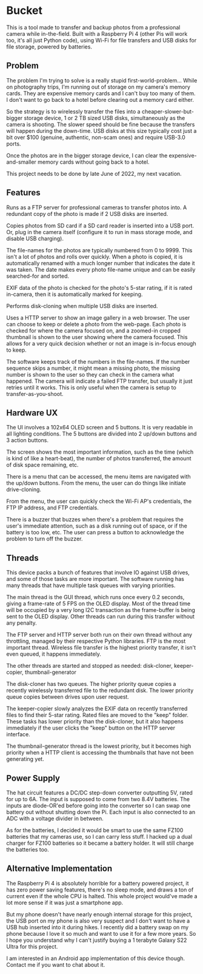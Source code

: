 Bucket
======

This is a tool made to transfer and backup photos from a professional camera while in-the-field. Built with a Raspberry Pi 4 (other Pis will work too, it's all just Python code), using Wi-Fi for file transfers and USB disks for file storage, powered by batteries.

Problem
----

The problem I'm trying to solve is a really stupid first-world-problem... While on photography trips, I'm running out of storage on my camera's memory cards. They are expensive memory cards and I can't buy too many of them. I don't want to go back to a hotel before clearing out a memory card either.

So the strategy is to wirelessly transfer the files into a cheaper-slower-but-bigger storage device, 1 or 2 TB sized USB disks, simultaneously as the camera is shooting. The slower speed should be fine because the transfers will happen during the down-time. USB disks at this size typically cost just a bit over $100 (genuine, authentic, non-scam ones) and require USB-3.0 ports.

Once the photos are in the bigger storage device, I can clear the expensive-and-smaller memory cards without going back to a hotel.

This project needs to be done by late June of 2022, my next vacation.

Features
----

Runs as a FTP server for professional cameras to transfer photos into. A redundant copy of the photo is made if 2 USB disks are inserted.

Copies photos from SD card if a SD card reader is inserted into a USB port. Or, plug in the camera itself (configure it to run in mass storage mode, and disable USB charging).

The file-names for the photos are typically numbered from 0 to 9999. This isn't a lot of photos and rolls over quickly. When a photo is copied, it is automatically renamed with a much longer number that indicates the date it was taken. The date makes every photo file-name unique and can be easily searched-for and sorted.

EXIF data of the photo is checked for the photo's 5-star rating, if it is rated in-camera, then it is automatically marked for keeping.

Performs disk-cloning when multiple USB disks are inserted.

Uses a HTTP server to show an image gallery in a web browser. The user can choose to keep or delete a photo from the web-page. Each photo is checked for where the camera focused on, and a zoomed-in cropped thumbnail is shown to the user showing where the camera focused. This allows for a very quick decision whether or not an image is in-focus enough to keep.

The software keeps track of the numbers in the file-names. If the number sequence skips a number, it might mean a missing photo, the missing number is shown to the user so they can check in the camera what happened. The camera will indicate a failed FTP transfer, but usually it just retries until it works. This is only useful when the camera is setup to transfer-as-you-shoot.

Hardware UX
----

The UI involves a 102x64 OLED screen and 5 buttons. It is very readable in all lighting conditions. The 5 buttons are divided into 2 up/down buttons and 3 action buttons.

The screen shows the most important information, such as the time (which is kind of like a heart-beat), the number of photos transferred, the amount of disk space remaining, etc.

There is a menu that can be accessed, the menu items are navigated with the up/down buttons. From the menu, the user can do things like initiate drive-cloning.

From the menu, the user can quickly check the Wi-Fi AP's credentials, the FTP IP address, and FTP credentials.

There is a buzzer that buzzes when there's a problem that requires the user's immediate attention, such as a disk running out of space, or if the battery is too low, etc. The user can press a button to acknowledge the problem to turn off the buzzer.

Threads
----

This device packs a bunch of features that involve IO against USB drives, and some of those tasks are more important. The software running has many threads that have multiple task queues with varying priorities.

The main thread is the GUI thread, which runs once every 0.2 seconds, giving a frame-rate of 5 FPS on the OLED display. Most of the thread time will be occupied by a very long I2C transaction as the frame-buffer is being sent to the OLED display. Other threads can run during this transfer without any penalty.

The FTP server and HTTP server both run on their own thread without any throttling, managed by their respective Python libraries. FTP is the most important thread. Wireless file transfer is the highest priority transfer, it isn't even queued, it happens immediately.

The other threads are started and stopped as needed: disk-cloner, keeper-copier, thumbnail-generator

The disk-cloner has two queues. The higher priority queue copies a recently wirelessly transferred file to the redundant disk. The lower priority queue copies between drives upon user request.

The keeper-copier slowly analyzes the EXIF data on recently transferred files to find their 5-star rating. Rated files are moved to the "keep" folder. These tasks has lower priority than the disk-cloner, but it also happens immediately if the user clicks the "keep" button on the HTTP server interface.

The thumbnail-generator thread is the lowest priority, but it becomes high priority when a HTTP client is accessing the thumbnails that have not been generating yet.

Power Supply
----

The hat circuit features a DC/DC step-down converter outputting 5V, rated for up to 6A. The input is supposed to come from two 8.4V batteries. The inputs are diode-OR'ed before going into the converter so I can swap one battery out without shutting down the Pi. Each input is also connected to an ADC with a voltage divider in between.

As for the batteries, I decided it would be smart to use the same FZ100 batteries that my cameras use, so I can carry less stuff. I hacked up a dual charger for FZ100 batteries so it became a battery holder. It will still charge the batteries too.

Alternative Implementation
----

The Raspberry Pi 4 is absolutely horrible for a battery powered project, it has zero power saving features, there's no sleep mode, and draws a ton of current even if the whole CPU is halted. This whole project would've made a lot more sense if it was just a smartphone app.

But my phone doesn't have nearly enough internal storage for this project, the USB port on my phone is also very suspect and I don't want to have a USB hub inserted into it during hikes. I recently did a battery swap on my phone because I love it so much and want to use it for a few more years. So I hope you understand why I can't justify buying a 1 terabyte Galaxy S22 Ultra for this project.

I am interested in an Android app implementation of this device though. Contact me if you want to chat about it.